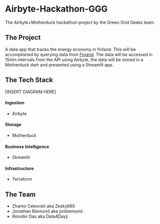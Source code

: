 # Airbyte-Hackathon-GGG
The Airbyte+Motherduck hackathon project by the Green Grid Geeks team. 


## The Project 
A data app that tracks the energy economy in finland. This will be accomplished by 
querying data from [Fingrid](https://data.fingrid.fi/en/datasets).
The data will be accessed in 15min intervals from the API using Airbyte, 
the data will be stored in a Motherduck dwh and presented using a Streamlit app. 

## The Tech Stack

[INSERT DIAGRAM HERE]

#### Ingestion
- Airbyte

#### Storage
- Motherduck

#### Business Intelligence
- Streamlit

#### Infrastructure 
- Terraform

## The Team
 - Zharko Cekovski aka Zesky665
 - Jonathan Biemond aka jonbiemond
 - Ronobir Das aka Data4Dayz
